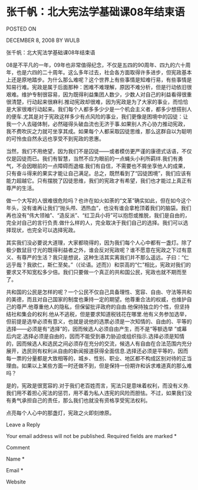 # 张千帆：北大宪法学基础课08年结束语  
POSTED ON

DECEMBER 8, 2008 BY WULB

张千帆：北大宪法学基础课08年结束语

08是不平凡的一年，09年也非常值得纪念，不仅是五四的90周年、四九的六十周年，也是六四的二十周年。这么多年过去，社会各方面取得许多进步，但宪政基本上还是原地踏步。为什么那么难呢？这个世界上有些事情是知难行易，有些事情是知易行难。宪政是属于后面那种：困难不难理解，原因不难分析，但是行动依旧很艰难。维护专制很容易，因为既得利益集团人数少，少数人对自己的利益看得很重很清楚，行动起来很麻利.推动宪政却很难，因为宪政是为了大家的事业，而恰恰是大家很难行动起来。我们每个人都多多少少是一个机会主义者，都多少想搭别人的便车.尤其是对于宪政这样多少有点风险的事业，我们更像是困境中的囚徒：让我一个人去碰体制，必然碰得头破血流也无济于事.如果别人齐心协力推动宪政，我不费吹灰之力就可坐享其成。如果每个人都采取囚徒思维，那么这群自以为聪明的可怜虫自然永远也享受不到宪政的恩惠。

当然，我们不用绝望，因为我们不是囚徒——或者模仿更严谨的康德式话语，不仅仅是囚徒而已。我们有智慧，当然不应为眼前的一点蝇头小利所羁绊.我们有勇气，不会因眼前的一点障碍而退缩.我们有自信，不需要也不屑坐享他人的成果，只有奋斗得来的果实才能让自己满足。总之，既然看到了“囚徒困境”，我们应该有能力超越它。只有摆脱了囚徒思维，我们的宪政才有希望，我们也才能过上真正有尊严的生活。

做一个大写的人很难很危险吗？也许在如火如荼的“文革”确实如此，但在如今这个年头，没有谁再让我们“抛头颅、洒热血”，也没有谁会拿枪顶着我们的脑袋。我们再也没有“伟大领袖”、“造反派”、“红卫兵小将”可以抱怨或推脱，我们是自由的，完全对自己的言行负责.做什么样的人，完全取决于我们自己的选择。我们可以选择现状，也完全可以选择宪政。

其实我们没必要说大道理，大家都晓得的，因为我们每个人心中都有一盏灯。除了极少数鼠目寸光的既得利益者之外，谁会反对宪政呢？谁不愿意在宪政之下过有意义、有尊严的生活？我只是想说，这种生活其实离我们并不那么遥远。子曰：“仁远乎哉？我欲仁，斯仁至矣。”（《论语。述而》）和崇高的“仁”相比，宪政对我们的要求又不知宽松多少倍。我们只要做一个真正的共和国公民，宪政也就不期而至了。

共和国的公民是怎样的呢？一个公民不仅自己具备理性、宽容、自由、守法等共和的美德，而且对自己国家的制度也秉持一定的期望。他尊重合法的权威，也维护自己的尊严.他尊重他人的隐私，但保留批评政府的自由.他保持独立的个性，但坚持结社和集会的权利.他从不逃税，但是要求知道税钱花在哪里.他有义务参加选举，但前提是选举必须有意义，也就是说他的选票必须是一次知情的、自由的、平等的选择——必须是有“选择”的，因而候选人必须自由产生，而不是“等额选举 ”或幕后内定.选择必须是自由的，因而不能受到暴力胁迫或组织指示.选择必须是知情的，因而候选人和选民之间必须存在充分的交流，候选人有自由在合法范围内充分展开，选民则有权利从自由的新闻报道获得全面信息.选择还必须是平等的，因而每一票的分量都是大致相等的，城乡、性别、职业、地区都不构成区别对待的正当理由。如果以上某些方面一时还做不到，但是保持一份期许和诉求难道真的那么难吗？

是的，宪政是很宽容的.对于我们老百姓而言，宪法只是意味着权利，而没有义务.我们用不着担心宪法的惩罚，用不着为私人违宪的风险而胆怯。不过，如果我们没有勇气承担自己的责任，那么我们也就没有资格享受宪法权利。

点亮每个人心中的那盏灯，宪政之火即刻燎原。

Leave a Reply

Your email address will not be published. Required fields are marked *

Comment

Name *

Email *

Website